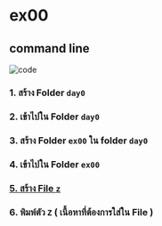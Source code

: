 # ex00  

## command line  

![code](https://github.com/seaboie/flutter_trick/assets/96678854/85901499-bea5-4b8b-bd09-45857e644bab)  
### 1. สร้าง Folder `day0`  
### 2. เข้าไปใน Folder `day0`  
### 3. สร้าง Folder `ex00` ใน folder `day0`  
### 4. เข้าไปใน Folder `ex00`  
### [5. สร้าง File `z`](https://www.hostinger.com/tutorials/linux-cat-command-tutorial-and-examples/)  
### 6. พิมพ์ตัว `Z` ( เนื้อหาที่ต้องการใส่ใน File )  

